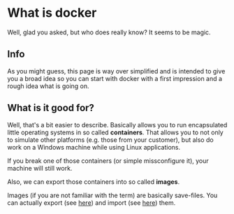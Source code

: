 # What is docker

Well, glad you asked, but who does really know? It seems to be magic. 

## Info 
As you might guess, this page is way over simplified and is intended to give you a broad idea so you can start with docker with a first impression and a rough idea what is going on.  

## What is it good for?

Well, that's a bit easier to describe. Basically allows you to run encapsulated little operating systems in so called **containers**.
That allows you to not only to simulate other platforms (e.g. those from your customer), but also do work on a Windows machine while using Linux applications.

If you break one of those containers (or simple missconfigure it), your machine will still work. 

Also, we can export those containers into so called  **images**. 

Images (if you are not familiar with the term) are basically save-files. 
You can actually export (see [here](../step3/exportDocker.md)) and import (see [here](../step1/importDockerImage.md)) them.


